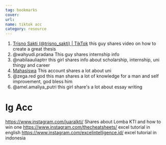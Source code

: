 ```yaml
---
tag: bookmarks
cover: 
url: 
name: tiktok acc 
category: resource
---
```

1. [Trisno Sakti (@trisno_sakti) | TikTok](https://www.tiktok.com/@trisno_sakti) this guy shares video on how to create a great thesis
2. @wahyudi.pradana This guy shares internship info
3. @nabilaauliaptrr this girl shares info about scholarship, internship, uni thingy and career
4. [Mahasiswa](https://www.tiktok.com/@mahasiwakampus) This account shares a lot about uni 
5. @zega.red god this man shares a lot of knowledge for a man and self improvement, god bless him 
6. @amel.amaliya_putri this girl share's a lot about essay writing


# Ig Acc
https://www.instagram.com/juaralkti/ Shares about Lomba KTI and how to win one 
https://www.instagram.com/thecheatsheets/ excel tutorial in english
https://www.instagram.com/excelintelligence.id/ excel tutorial in indonesia